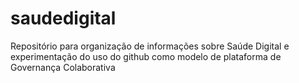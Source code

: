 # saudedigital
Repositório para organização de informações sobre Saúde Digital e experimentação do uso do github como modelo de plataforma de Governança Colaborativa
